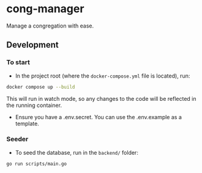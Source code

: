 # cong-manager

Manage a congregation with ease.

## Development

### To start

- In the project root (where the `docker-compose.yml` file is located), run:

```bash
docker compose up --build
```

This will run in watch mode, so any changes to the code will be reflected in the running container.

- Ensure you have a .env.secret. You can use the .env.example as a template.

### Seeder

- To seed the database, run in the `backend/` folder:

```bash
go run scripts/main.go
```
